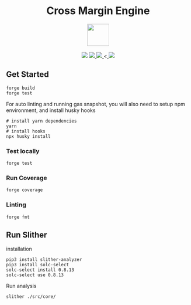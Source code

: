 <div align="center">
  <h1 > Cross Margin Engine </h1>
  
  <img height=60 src="https://i.imgur.com/vSIO8xJ.png"/>
  <br/>
  <br/>
  <a href="https://github.com/foundry-rs/foundry"><img src="https://img.shields.io/static/v1?label=foundry-rs&message=foundry&color=blue&logo=github"/></a>
  <a href=https://github.com/antoncoding/grappa/actions/workflows/Slither.yml""><img src="https://github.com/antoncoding/grappa/actions/workflows/Slither.yml/badge.svg?branch=master" > </a> 
  <a href=https://github.com/cross-margin-engine/actions/workflows/CI.yml""><img src="https://github.com/grappafinance/cross-margin-engine/actions/workflows/CI.yml/badge.svg?branch=master"> </a>
  <<a href="https://codecov.io/gh/grappafinance/cross-margin-engine" >
<img src="https://codecov.io/gh/grappafinance/cross-margin-engine/branch/master/graph/badge.svg?token=9M0382HKTQ"/>
</a>
  
  
</div>


## Get Started

```shell
forge build
forge test
```

For auto linting and running gas snapshot, you will also need to setup npm environment, and install husky hooks

```shell
# install yarn dependencies
yarn
# install hooks
npx husky install
```

### Test locally

```shell
forge test
```

### Run Coverage

```shell
forge coverage
```

### Linting

```shell
forge fmt
```

## Run Slither

installation

```shell
pip3 install slither-analyzer
pip3 install solc-select
solc-select install 0.8.13
solc-select use 0.8.13
```

Run analysis

```shell
slither ./src/core/
```
